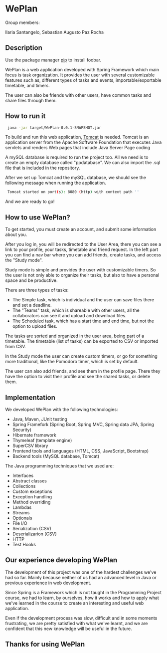 # WePlan

Group members: 

Ilaria Santangelo, Sebastian Augusto Paz Rocha

## Description

Use the package manager [pip](https://pip.pypa.io/en/stable/) to install foobar.

WePlan is a web application developed with Spring Framework which main focus is task organization. It provides the user with several customizable features such as, different types of tasks and events, importable/exportable timetable, and timers.

The user can also be friends with other users, have common tasks and share files through them.


## How to run it
```bash
 java -jar target/WePlan-0.0.1-SNAPSHOT.jar
```
To build and run this web application, [Tomcat](http://tomcat.apache.org) is needed. Tomcat is an application server from the Apache Software Foundation that executes Java servlets and renders Web pages that include Java Server Page coding

A mySQL database is required to run the project too. All we need is to create an empty database called "ppdatabase". We can also import the .sql file that is included in the repository.

After we set up Tomcat and the mySQL database, we should see the following message when running the application.
```bash
 Tomcat started on port(s): 8080 (http) with context path ''
```
And we are ready to go!

## How to use WePlan?
To get started, you must create an account, and submit some information about you. 

After you log in, you will be redirected to the User Area, there you can see a link to your profile, your tasks, timetable and friend request. In the left part you can find a nav bar where you can add friends, create tasks, and access the "Study mode". 

Study mode is simple and provides the user with customizable timers. So the user is not only able to organize their tasks, but also to have a personal space and be productive.

There are three types of tasks:
- The Simple task, which is individual and the user can save files there and set a deadline.
- The "Teams" task, which is shareable with other users, all the collaborators can see it and upload and download files.
- The Scheduled task, which has a start time and end time, but not the option to upload files.

The tasks are sorted and organized in the user area, being part of a timetable. The timetable (list of tasks) can be exported to CSV or imported from CSV.

In the Study mode the user can create custom timers, or go for something more traditional, like the Pomodoro timer, which is set by default.

The user can also add friends, and see them in the profile page. There they have the option to visit their profile and see the shared tasks, or delete them.


## Implementation

We developed WePlan with the following technologies:
- Java, Maven, JUnit testing
- Spring Framefork (Spring Boot, Spring MVC, Spring data JPA, Spring Security)
- Hibernate framework
- Thymeleaf (template engine)
- SuperCSV library
- Frontend tools and languages (HTML, CSS, JavaScript, Bootstrap)
- Backend tools (MySQL database, Tomcat)

The Java programming techniques that we used are:
- Interfaces
- Abstract classes
- Collections
- Custom exceptions
- Exception handling
- Method overriding
- Lambdas
- Streams
- Optionals
- File I/O
- Serialization (CSV)
- Deserializarion (CSV)
- HTTP
- Test Hooks

## Our experience developing WePlan
The development of this project was one of the hardest challenges we've had so far. Mainly because neither of us had an advanced level in Java or previous experience in web development. 

Since Spring is a Framework which is not taught in the Programming Project course, we had to learn, by ourselves, how it works and how to apply what we've learned in the course to create an interesting and useful web application.

Even if the development process was slow, difficult and in some moments frustrating, we are pretty satisfied with what we've learnt, and we are confident that this new knowledge will be useful in the future.


## Thanks for using WePlan
